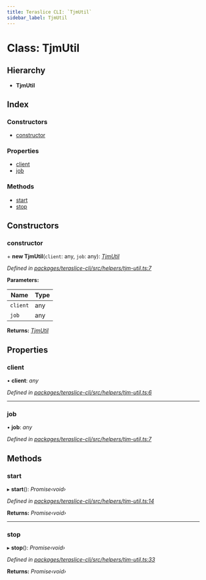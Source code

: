 ```yaml
---
title: Teraslice CLI: `TjmUtil`
sidebar_label: TjmUtil
---
```


# Class: TjmUtil

## Hierarchy

* **TjmUtil**

## Index

### Constructors

* [constructor](tjmutil.md#constructor)

### Properties

* [client](tjmutil.md#client)
* [job](tjmutil.md#job)

### Methods

* [start](tjmutil.md#start)
* [stop](tjmutil.md#stop)

## Constructors

###  constructor

\+ **new TjmUtil**(`client`: any, `job`: any): *[TjmUtil](tjmutil.md)*

*Defined in [packages/teraslice-cli/src/helpers/tjm-util.ts:7](https://github.com/terascope/teraslice/blob/653cf7530/packages/teraslice-cli/src/helpers/tjm-util.ts#L7)*

**Parameters:**

Name | Type |
------ | ------ |
`client` | any |
`job` | any |

**Returns:** *[TjmUtil](tjmutil.md)*

## Properties

###  client

• **client**: *any*

*Defined in [packages/teraslice-cli/src/helpers/tjm-util.ts:6](https://github.com/terascope/teraslice/blob/653cf7530/packages/teraslice-cli/src/helpers/tjm-util.ts#L6)*

___

###  job

• **job**: *any*

*Defined in [packages/teraslice-cli/src/helpers/tjm-util.ts:7](https://github.com/terascope/teraslice/blob/653cf7530/packages/teraslice-cli/src/helpers/tjm-util.ts#L7)*

## Methods

###  start

▸ **start**(): *Promise‹void›*

*Defined in [packages/teraslice-cli/src/helpers/tjm-util.ts:14](https://github.com/terascope/teraslice/blob/653cf7530/packages/teraslice-cli/src/helpers/tjm-util.ts#L14)*

**Returns:** *Promise‹void›*

___

###  stop

▸ **stop**(): *Promise‹void›*

*Defined in [packages/teraslice-cli/src/helpers/tjm-util.ts:33](https://github.com/terascope/teraslice/blob/653cf7530/packages/teraslice-cli/src/helpers/tjm-util.ts#L33)*

**Returns:** *Promise‹void›*

